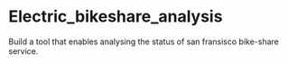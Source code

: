 # Electric_bikeshare_analysis
Build a tool that enables analysing the status of san fransisco bike-share service.
